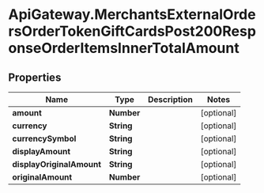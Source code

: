 # ApiGateway.MerchantsExternalOrdersOrderTokenGiftCardsPost200ResponseOrderItemsInnerTotalAmount

## Properties

Name | Type | Description | Notes
------------ | ------------- | ------------- | -------------
**amount** | **Number** |  | [optional] 
**currency** | **String** |  | [optional] 
**currencySymbol** | **String** |  | [optional] 
**displayAmount** | **String** |  | [optional] 
**displayOriginalAmount** | **String** |  | [optional] 
**originalAmount** | **Number** |  | [optional] 


